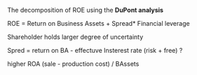 

The decomposition of ROE using the **DuPont analysis**

ROE = Return on Business Assets + Spread* Financial leverage

Shareholder holds larger degree of uncertainty

Spred = return on BA - effectuve Insterest rate (risk + free) ?



higher ROA (sale - production cost) / BAssets



